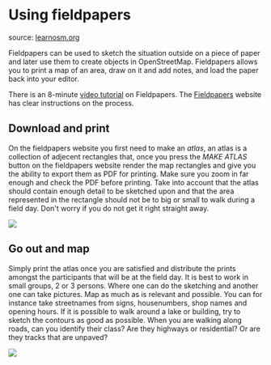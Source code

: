 # Using fieldpapers
source: [learnosm.org](http://learnosm.org/en/mobile-mapping/field-papers/)

Fieldpapers can be used to sketch the situation outside on a piece of paper and later use them to create objects in OpenStreetMap. Fieldpapers allows you to print a map of an area, draw on it and add notes, and load the paper back into your editor.

There is an 8-minute [video tutorial](http://www.youtube.com/watch?v=A_HGkBXZ69g&feature=youtu.be) on Fieldpapers. The [Fieldpapers](http://fieldpapers.org) website has clear instructions on the process.

## Download and print
On the fieldpapers website you first need to make an _atlas_, an atlas is a collection of adjecent rectangles that, once you press the _MAKE ATLAS_ button on the fieldpapers website render the map rectangles and give you the ability to export them as PDF for printing. Make sure you zoom in far enough and check the PDF before printing. Take into account that the atlas should contain enough detail to be sketched upon and that the area represented in the rectangle should not be to big or small to walk during a field day. Don't worry if you do not get it right straight away.

![](http://fieldpapers.org/assets/atlases-large-ba4ed3f78a48fb82b659a68702a986efe90bd55a8d39a098cca2314b2e809312.gif)

## Go out and map

Simply print the atlas once you are satisfied and distribute the prints amongst the participants that will be at the field day. It is best to work in small groups, 2 or 3 persons. Where one can do the sketching and another one can take pictures. Map as much as is relevant and possible. You can for instance take streetnames from signs, housenumbers, shop names and opening hours. If it is possible to walk around a lake or building, try to sketch the contours as good as possible. When you are walking along roads, can you identify their class? Are they highways or residential? Or are they tracks that are unpaved?


![](http://learnosm.org/images/mobile-mapping/field-papers_fieldp.png)







